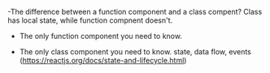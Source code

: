 -The difference between a function component and a class compent? Class has local state, while function compnent doesn't.

- The only function component you need to know.

- The only class component you need to know. state, data flow, events
(https://reactjs.org/docs/state-and-lifecycle.html)